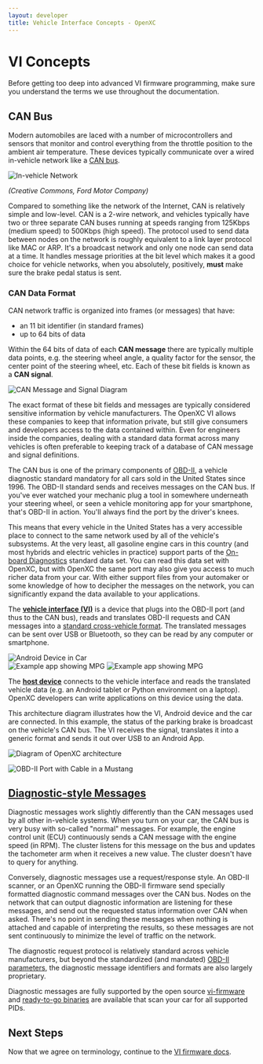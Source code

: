 ```yaml
---
layout: developer
title: Vehicle Interface Concepts - OpenXC
---
```


<div class="page-header">
<h1>VI Concepts</h1>
</div>

Before getting too deep into advanced VI firmware programming, make sure you
understand the terms we use throughout the documentation.

<h2>CAN Bus</h2>

Modern automobiles are laced with a number of microcontrollers and sensors that
monitor and control everything from the throttle position to the ambient air
temperature. These devices typically communicate over a wired in-vehicle
network like a [CAN bus][can].

![In-vehicle Network](/images/can-diagram.png)

*(Creative Commons, Ford Motor Company)*

Compared to something like the network of the Internet, CAN is relatively simple
and low-level. CAN is a 2-wire network, and vehicles typically have two or
three separate CAN buses running at speeds ranging from 125Kbps (medium speed)
to 500Kbps (high speed). The protocol used to send data between nodes on the
network is roughly equivalent to a link layer protocol like MAC or ARP. It's a
broadcast network and only one node can send data at a time. It handles message
priorities at the bit level which makes it a good choice for vehicle networks,
when you absolutely, positively, **must** make sure the brake pedal status is
sent.

<h3>CAN Data Format</h3>

CAN network traffic is organized into frames (or messages) that have:

* an 11 bit identifier (in standard frames)
* up to 64 bits of data

Within the 64 bits of data of each **CAN message** there are typically multiple
data points, e.g. the steering wheel angle, a quality factor for the sensor, the
center point of the steering wheel, etc. Each of these bit fields is known as a
**CAN signal**.

![CAN Message and Signal Diagram](/images/can-message.png)

The exact format of these bit fields and messages are typically considered
sensitive information by vehicle manufacturers. The OpenXC VI allows these
companies to keep that information private, but still give consumers and
developers access to the data contained within. Even for engineers inside the
companies, dealing with a standard data format across many vehicles is often
preferable to keeping track of a database of CAN message and signal definitions.

The CAN bus is one of the primary components of [OBD-II][obd2], a vehicle
diagnostic standard mandatory for all cars sold in the United States since 1996.
The OBD-II standard sends and receives messages on the CAN bus. If you've ever
watched your mechanic plug a tool in somewhere underneath your steering wheel,
or seen a vehicle monitoring app for your smartphone, that's OBD-II in action.
You'll always find the port by the driver's knees.

This means that every vehicle in the United States has a very accessible place
to connect to the same network used by all of the vehicle's subsystems. At the
very least, all gasoline engine cars in this country (and most hybrids and
electric vehicles in practice) support parts of the [On-board
Diagnostics](http://en.wikipedia.org/wiki/On-board_diagnostics) standard data
set. You can read this data set with OpenXC, but with OpenXC the same port may
also give you access to much richer data from your car. With either support
files from your automaker or some knowledge of how to decipher the messages on
the network, you can significantly expand the data available to your
applications.

The <a href="/vehicle-interface/index.html">**vehicle interface (VI)**</a> is a
device that plugs into the OBD-II port (and thus to the CAN bus), reads and
translates OBD-II requests and CAN messages into a [standard cross-vehicle
format](https://github.com/openxc/openxc-message-format). The translated
messages can be sent over USB or Bluetooth, so they can be read by any computer
or smartphone.

<div class="row">
    <div class="col-md-4">
        <img class="img-responsive" alt="Android Device in Car" src="/images/android-in-car.jpg"/>
    </div>
    <div class="col-md-4 stacked">
        <img class="img-responsive" alt="Example app showing MPG" src="/images/screenshots/mpg-app-1.png"/>
        <img class="img-responsive" alt="Example app showing MPG" src="/images/screenshots/mpg-app-2.png"/>
    </div>
</div>

The <a href="/host-devices/index.html">**host device**</a> connects to the
vehicle interface and reads the translated vehicle data (e.g. an Android tablet
or Python environment on a laptop). OpenXC developers can write applications on
this device using the data.

This architecture diagram illustrates how the VI, Android device and the car are
connected. In this example, the status of the parking brake is broadcast on the
vehicle's CAN bus. The VI receives the signal, translates it into a generic
format and sends it out over USB to an Android App.

<img class="img-responsive" alt="Diagram of OpenXC architecture" src="/images/openxc-architecture.jpeg" title="OpenXC Architecture Diagram"/>

![OBD-II Port with Cable in a Mustang](/images/obd-ii-cable.jpg)

<h2 class="anchored" id="obd">
<a href="#obd">Diagnostic-style Messages</a>
</h2>

Diagnostic messages work slightly differently than the CAN messages used by all
other in-vehicle systems. When you turn on your car, the CAN bus is very busy
with so-called "normal" messages. For example, the engine control unit (ECU)
continuously sends a CAN message with the engine speed (in RPM). The cluster
listens for this message on the bus and updates the tachometer arm when it
receives a new value. The cluster doesn't have to query for anything.

Conversely, diagnostic messages use a request/response style. An OBD-II scanner,
or an OpenXC running the OBD-II firmware send specially formatted diagnostic
command messages over the CAN bus. Nodes on the network that can output
diagnostic information are listening for these messages, and send out the
requested status information over CAN when asked. There's no point in sending
these messages when nothing is attached and capable of interpreting the results,
so these messages are not sent continuously to minimize the level of traffic on
the network.

The diagnostic request protocol is relatively standard across vehicle
manufacturers, but beyond the standardized (and mandated) [OBD-II
parameters](http://en.wikipedia.org/wiki/OBD-II_PIDs), the diagnostic message
identifiers and formats are also largely proprietary.

Diagnostic messages are fully supported by the open source
[vi-firmware](http://vi-firmware.openxcplatform.com) and [ready-to-go
binaries](/vehicle-interface/firmware.html) are available that scan your car for
all supported PIDs.

<div class="page-header">
<h2>Next Steps</h2>
</div>

Now that we agree on terminology, continue to the [VI firmware
docs](http://vi-firmware.openxcplatform.com).

[can]: http://en.wikipedia.org/wiki/CAN_bus
[obd2]: http://en.wikipedia.org/wiki/On-board_diagnostics
